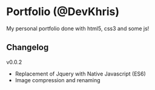 # Portfolio (@DevKhris)

My personal portfolio done with html5, css3 and some js!

## Changelog

v0.0.2

- Replacement of Jquery with Native Javascript (ES6)
- Image compression and renaming
